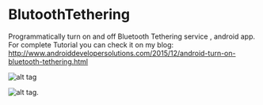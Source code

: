 # BlutoothTethering
Programmatically turn on and off  Bluetooth Tethering service , android app.
For complete Tutorial you can check it on my blog:
http://www.androiddevelopersolutions.com/2015/12/android-turn-on-bluetooth-tethering.html

![alt tag](https://raw.githubusercontent.com/mukesh4u/BlutoothTethering/master/bt_on.png)

![alt tag](https://raw.githubusercontent.com/mukesh4u/BlutoothTethering/master/bt_off.png).
